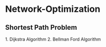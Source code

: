 # Network-Optimization

<h2> Shortest Path Problem </h2>
1. Dijkstra Algorithm  
2. Bellman Ford Algorithm
